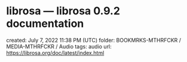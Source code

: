 # librosa — librosa 0.9.2 documentation

created: July 7, 2022 11:38 PM (UTC)
folder: BOOKMRKS-MTHRFCKR / MEDIA-MTHRFCKR / Audio
tags: audio
url: https://librosa.org/doc/latest/index.html